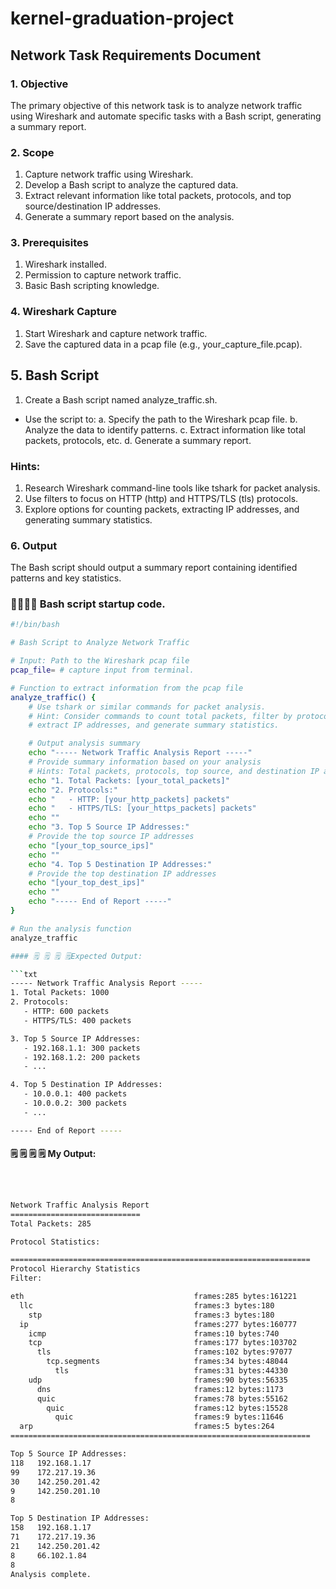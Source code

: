# kernel-graduation-project

## Network Task Requirements Document


### 1. Objective
The primary objective of this network task is to analyze network traffic using Wireshark and automate specific tasks with a Bash script, generating a summary report.


### 2. Scope
1. Capture network traffic using Wireshark.
2. Develop a Bash script to analyze the captured data.
3. Extract relevant information like total packets, protocols, and top source/destination IP addresses.
4. Generate a summary report based on the analysis.


### 3. Prerequisites
1. Wireshark installed.
2. Permission to capture network traffic.
3. Basic Bash scripting knowledge.


### 4. Wireshark Capture
1. Start Wireshark and capture network traffic.
2. Save the captured data in a pcap file (e.g., your_capture_file.pcap).



## 5. Bash Script
1. Create a Bash script named analyze_traffic.sh.
* Use the script to:
a. Specify the path to the Wireshark pcap file.
b. Analyze the data to identify patterns.
c. Extract information like total packets, protocols, etc.
d. Generate a summary report.



### Hints:

1. Research Wireshark command-line tools like tshark for packet analysis.
2. Use filters to focus on HTTP (http) and HTTPS/TLS (tls) protocols.
3. Explore options for counting packets, extracting IP addresses, and generating summary statistics.

### 6. Output
The Bash script should output a summary report containing identified patterns and key statistics.




### 🏁🏁🏁🏁 Bash script startup code.


```bash
#!/bin/bash

# Bash Script to Analyze Network Traffic

# Input: Path to the Wireshark pcap file
pcap_file= # capture input from terminal.

# Function to extract information from the pcap file
analyze_traffic() {
    # Use tshark or similar commands for packet analysis.
    # Hint: Consider commands to count total packets, filter by protocols (HTTP, HTTPS/TLS),
    # extract IP addresses, and generate summary statistics.

    # Output analysis summary
    echo "----- Network Traffic Analysis Report -----"
    # Provide summary information based on your analysis
    # Hints: Total packets, protocols, top source, and destination IP addresses.
    echo "1. Total Packets: [your_total_packets]"
    echo "2. Protocols:"
    echo "   - HTTP: [your_http_packets] packets"
    echo "   - HTTPS/TLS: [your_https_packets] packets"
    echo ""
    echo "3. Top 5 Source IP Addresses:"
    # Provide the top source IP addresses
    echo "[your_top_source_ips]"
    echo ""
    echo "4. Top 5 Destination IP Addresses:"
    # Provide the top destination IP addresses
    echo "[your_top_dest_ips]"
    echo ""
    echo "----- End of Report -----"
}

# Run the analysis function
analyze_traffic

#### 🗒️ 🗒️ 🗒️ 🗒️Expected Output:

```txt
----- Network Traffic Analysis Report -----
1. Total Packets: 1000
2. Protocols:
   - HTTP: 600 packets
   - HTTPS/TLS: 400 packets

3. Top 5 Source IP Addresses:
   - 192.168.1.1: 300 packets
   - 192.168.1.2: 200 packets
   - ...

4. Top 5 Destination IP Addresses:
   - 10.0.0.1: 400 packets
   - 10.0.0.2: 300 packets
   - ...

----- End of Report -----


```

#### 🗒️  🗒️  🗒️  🗒️ My Output:

```txt



Network Traffic Analysis Report
=============================
Total Packets: 285

Protocol Statistics:

===================================================================
Protocol Hierarchy Statistics
Filter: 

eth                                      frames:285 bytes:161221
  llc                                    frames:3 bytes:180
    stp                                  frames:3 bytes:180
  ip                                     frames:277 bytes:160777
    icmp                                 frames:10 bytes:740
    tcp                                  frames:177 bytes:103702
      tls                                frames:102 bytes:97077
        tcp.segments                     frames:34 bytes:48044
          tls                            frames:31 bytes:44330
    udp                                  frames:90 bytes:56335
      dns                                frames:12 bytes:1173
      quic                               frames:78 bytes:55162
        quic                             frames:12 bytes:15528
          quic                           frames:9 bytes:11646
  arp                                    frames:5 bytes:264
===================================================================

Top 5 Source IP Addresses:
118   192.168.1.17
99    172.217.19.36
30    142.250.201.42
9     142.250.201.10
8     

Top 5 Destination IP Addresses:
158   192.168.1.17
71    172.217.19.36
21    142.250.201.42
8     66.102.1.84
8     
Analysis complete.
```

